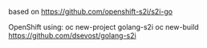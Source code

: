 based on https://github.com/openshift-s2i/s2i-go

OpenShift using:
oc new-project golang-s2i
oc new-build https://github.com/dsevost/golang-s2i

